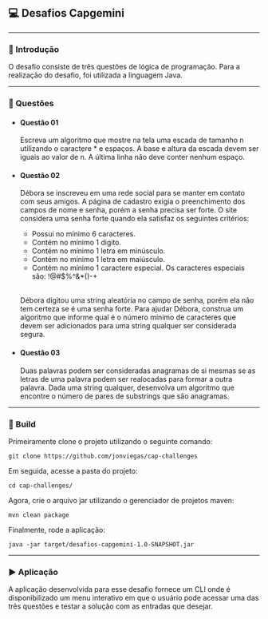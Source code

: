 ## :computer: Desafios Capgemini
- - -

### :book: Introdução
O desafio consiste de três questões de lógica de programação. Para a realização do desafio, foi utilizada a linguagem Java.
- - -
### :bookmark_tabs: Questões
- #### Questão 01
    Escreva um algoritmo que mostre na tela uma escada de tamanho n utilizando o caractere * e espaços. A base e altura da escada devem ser iguais ao valor de n. A última linha não deve conter nenhum espaço.

- #### Questão 02
  Débora se inscreveu em uma rede social para se manter em contato com seus amigos. A página de cadastro exigia o preenchimento dos campos de nome e senha, porém a senha precisa ser forte. O site considera uma senha forte quando ela satisfaz os seguintes critérios:
    - Possui no mínimo 6 caracteres.
    - Contém no mínimo 1 digito.
    - Contém no mínimo 1 letra em minúsculo.
    - Contém no mínimo 1 letra em maiúsculo.
    - Contém no mínimo 1 caractere especial. Os   caracteres especiais são: !@#$%^&*()-+ 
  
  \
    Débora digitou uma string aleatória no campo de senha, porém ela não tem certeza se é uma senha forte. Para ajudar Débora, construa um algoritmo que informe qual é o número mínimo de caracteres que devem ser adicionados para uma string qualquer ser considerada segura.

- #### Questão 03
  Duas palavras podem ser consideradas anagramas de si mesmas se as letras de uma palavra podem ser realocadas para formar a outra palavra. Dada uma string qualquer, desenvolva um algoritmo que encontre o número de pares de substrings que são anagramas.

- - -
### :hammer: Build

 Primeiramente clone o projeto utilizando o seguinte comando:
  ``` Linux
  git clone https://github.com/jonviegas/cap-challenges
  ```
  Em seguida, acesse a pasta do projeto:
  ``` Linux
  cd cap-challenges/
  ```
  Agora, crie o arquivo jar utilizando o gerenciador de projetos maven:
  ``` Linux
  mvn clean package
  ```
  Finalmente, rode a aplicação:
  ``` Linux
  java -jar target/desafios-capgemini-1.0-SNAPSHOT.jar
  ```
- - -
### :arrow_forward: Aplicação
  A aplicação desenvolvida para esse desafio fornece um CLI onde é disponibilizado um menu interativo em que o usuário pode acessar uma das três questões e testar a solução com as entradas que desejar.


